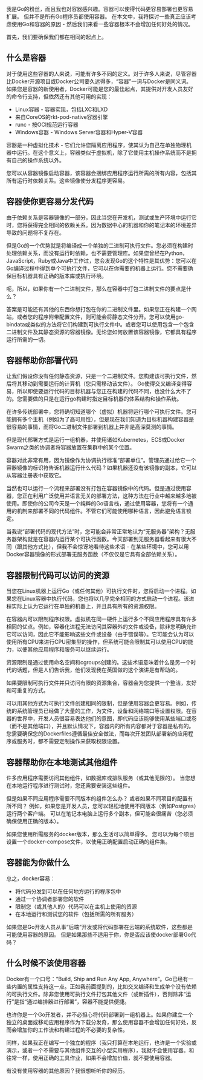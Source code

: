 我是Go的粉丝，而且我也对容器感兴趣。容器可以使得代码更容易部署也更容易扩展。 但并不是所有Go程序员都使用容器。 在本文中，我将探讨一些真正应该考虑使用Go和容器的原因 - 然后我们来看一些容器根本不会增加任何好处的情况。

首先，我们要确保我们都在相同的起点上。

## 什么是容器

对于使用这些容器的人来说，可能有许多不同的定义。对于许多人来说，尽管容器比Docker开源项目或Docker公司要久远得多，“容器”一词与Docker是同义词。如果您是容器的新使用者，Docker可能是您的最佳起点，其提供对开发人员友好的命令行支持，但依然还有其他可用的实现：

- Linux容器 - 容器实现，包括LXC和LXD
- 来自CoreOS的rkt-pod-native容器引擎
- runc - 按OCI规范运行容器
- Windows容器 - Windows Server容器和Hyper-V容器

容器是一种虚拟化技术 - 它们允许您隔离应用程序，使其认为自己在单独物理机器中运行。在这个意义上，容器类似于虚拟机，除了它使用主机操作系统而不是拥有自己的操作系统以外。

您可以从容器镜像启动容器，该容器会捆绑应用程序运行所需的所有内容，包括其所有运行时依赖关系。这些镜像使分发程序更容易。

## 容器使你更容易分发代码

由于依赖关系是容器镜像的一部分，因此当您在开发机，测试或生产环境中运行它时，您将获得完全相同的依赖关系。因为数据中心的机器和你的笔记本的环境差异导致的问题将不复存在。

但是Go的一个优势就是将编译成一个单独的二进制可执行文件。您必须在构建时处理依赖关系，而没有运行时依赖，也不需要管理库。如果您曾经在Python，JavaScript，Ruby或Java中工作过，您会发现Go的这个特性是其优势：您可以在Go编译过程中得到单个可执行文件，它可以在你需要的机器上运行。您不需要确保目标机器具有正确的版本库或执行环境。

呃，所以，如果你有一个二进制文件，那么在容器中打包二进制文件的要点是什么？

答案是可能还有其他的东西你想打包在你的二进制文件里。如果您正在构建一个网站，或者您的程序附带配置文件，则可能会将静态文件分开。您可以使用go-bindata或类似的方法将它们构建到可执行文件中。或者您可以使用包含一个包含二进制文件及其静态资源的容器镜像。无论您如何放置该容器镜像，它都具有程序运行所需的一切。

## 容器帮助你部署代码

让我们假设你没有任何静态资源，只是一个二进制文件。您构建该可执行文件，然后将其移动到需要运行的计算机（您只需移动该文件）。 Go使得交叉编译变得容易，所以即使要运行代码的目标机器与您正在构建的代码不同，也没什么大不了的。您需要做的只是在运行go构建时指定目标机器的体系结构和操作系统。

在许多传统部署中，您将确切知道哪个（虚拟）机器将运行哪个可执行文件。您可能拥有多个主机（例如为了高可用性），但是现在我们知道为目标机器构建容器是很容易的事情，而将Go二进制文件部署到机器上并非是高深莫测的事情。

但是现代部署方式是运行一组机器，并使用诸如Kubernetes，ECS或Docker Swarm之类的协调者将容器放置在集群中的某个位置。

容器对此非常有用，因为镜像作为协调执行标准“部署单位”。管理员通过给它一个容器镜像的标识符告诉机器运行什么代码？如果机器还没有该镜像的副本，它可以从容器注册表中获取它。

当然也可以运行一个流程来部署没有打包在容器镜像中的代码。但是通过使用容器，您正在利用广泛使用并语言无关的部署方法，这种方法在行业中越来越多地被使用。即使你的公司今天是一个纯粹的Go语言栈，通过使用容器，您将有一个通用的机制来部署不同的代码组件。不管它们可能使用哪种语言，因此避免语言锁定。

当我说“部署代码的现代方法”时，您可能会非常正常地认为“无服务器”架构？无服务器架构就是在容器内运行某个可执行函数。今天部署到无服务器看起来有很大不同（跟其他方式比），但我不会惊讶地看待这些术语 - 在某些环境中，您可以用Docker容器镜像的形式部署无服务函数（不仅仅是它具有全部依赖关系）。

## 容器限制代码可以访问的资源

当您在Linux机器上运行Go（或任何其他）可执行文件时，您将启动一个进程。如果您在Linux容器中执行代码，您也将以几乎完全相同的方式启动一个进程。该进程实际上认为它运行在单独的机器上，并且具有所有的资源权限。

在容器内可以限制程序权限。虚拟机在同一硬件上运行多个不同应用程序具有许多相同的优点。例如，容器化进程无法访问其容器外的文件或设备，除非您明确允许它可以访问，因此它不能影响这些文件或设备（由于错误等）。它可能会认为可以使用所有CPU来进行CPU密集型的操作，但系统可能会限制其可以使用CPU的能力，以便其他应用程序和服务可以继续运行。

资源限制是通过使用命名空间和cgroups创建的。这些术语意味着什么是另一个时代的话题，但是人们告诉我，他们发现我在英国做的这个演讲是有帮助的。

如果要限制可执行文件并只访问有限的资源集合，容器会为您提供一个整洁，友好和可重复的方式。

可以用其他方式为可执行文件创建相同的限制，但是使用容器会更容易。例如，传统的系统管理员已经做了大量的工作，为文件，设备和网络端口等设置权限。在容器的世界中，开发人员很容易表达他们的意图，即代码应该能够使用某些端口或卷（而不是其他端口），并且默认情况下，容器内的所有内容都对于容器是私有的。您需要确保您的Dockerfiles遵循最佳安全做法，而每次开发团队部署新的应用程序或服务时，都不需要定制操作来获取权限设置。

## 容器帮助你在本地测试其他组件

许多应用程序需要访问其他组件，如数据库或排队服务（或其他无限的）。 当您想在本地运行程序进行测试时，您还需要安装这些组件。

但是如果不同应用程序需要不同版本的组件怎么办？ 或者如果不同项目的配置有所不同？ 例如，如果您是开发人员，您可以轻松地使用不同版本（例如Postgres）运行两个客户端。 可以在笔记本电脑上运行多个副本，但可能会很痛苦（您必须确保使用正确的版本）。

如果您使用所需服务的docker版本，那么生活可以简单得多。 您可以为每个项目设置一个docker-compose文件，以使用正确配置启动正确的组件集。

## 容器能为你做什么 

总之，docker容易：

- 将代码分发到可以在任何地方运行的程序包中
- 通过一个协调者部署您的软件
- 限制您（或其他人的）代码可以在主机上使用的资源
- 在本地运行和测试您的软件（包括所需的所有服务）

如果您是Go开发人员从事“后端”开发或将代码部署在云端的系统软件，这些都是可能使用容器的原因。 但是如果那些不适用于你，你是否应该使docker部署Go代码？

## 什么时候不该使用容器

Docker有一个口号：“Build, Ship and Run Any App, Anywhere”。Go已经有一些内置的属性支持这一点。正如我前面提到的，比如交叉编译和生成单个没有依赖的可执行文件。除非您使用可执行文件打包其他文件（或新插件），否则除非“运行”是指“通过编排器进行部署”，容器不能提供便捷。

也许你是一个Go开发者，并不必担心将代码部署到一组机器上。如果你建立一个独立的桌面或移动应用程序作为下载分发奇，那么使用容器不会增加任何好处，反而会增加你的工作流和构建过程的不必要的复杂性。

同样，如果我正在编写一个独立的程序（我只打算在本地运行，也许是一个实验或演示，或者一个不需要与其他组件交互的小型实用程序），我就不会使用容器。和往常一样，使用正确的工具作业，如果不会增加价值，就不要使用容器。

有没有使用容器的其他原因？我很想听听你的经历。
